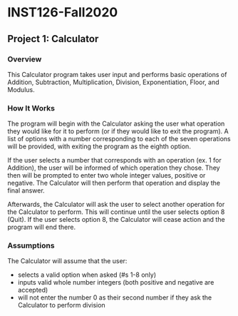 # INST126-Fall2020

## Project 1: Calculator

### Overview
This Calculator program takes user input and performs basic operations of Addition, Subtraction, Multiplication, Division, Exponentiation, Floor, and Modulus.

### How It Works
The program will begin with the Calculator asking the user what operation they would like for it to perform (or if they would like to exit the program).
A list of options with a number corresponding to each of the seven operations will be provided, with exiting the program as the eighth option.

If the user selects a number that corresponds with an operation (ex. 1 for Addition), the user will be informed of which operation they chose. They then will be prompted to enter two whole integer values, positive or negative. The Calculator will then perform that operation and display the final answer.

Afterwards, the Calculator will ask the user to select another operation for the Calculator to perform. This will continue until the user selects option 8 (Quit).
If the user selects option 8, the Calculator will cease action and the program will end there.

### Assumptions
The Calculator will assume that the user:
- selects a valid option when asked (#s 1-8 only)
- inputs valid whole number integers (both positive and negative are accepted)
- will not enter the number 0 as their second number if they ask the Calculator to perform division
